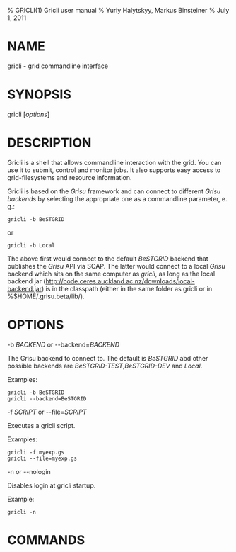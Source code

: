 % GRICLI(1) Gricli user manual
% Yuriy Halytskyy, Markus Binsteiner
% July 1, 2011

<!-- 

Don't edit the USAGE.md file directly since it'll be overwritten with regularly. Edit man/manpage-template.md instead

 -->

# NAME

gricli - grid commandline interface

# SYNOPSIS

gricli [*options*] 

# DESCRIPTION

Gricli is a shell that allows commandline interaction with the grid. You can use it to submit, control and monitor jobs. It also supports easy access to grid-filesystems and resource information.

Gricli is based on the *Grisu* framework and can connect to different *Grisu backends* by selecting the appropriate one as a commandline parameter, e. g.:

    gricli -b BeSTGRID
    
 or 
 
    gricli -b Local
     
The above first would connect to the default *BeSTGRID* backend that publishes the *Grisu* API via SOAP. The latter would connect to a local *Grisu* backend which sits on the same computer as *gricli*, as long as the local backend jar (http://code.ceres.auckland.ac.nz/downloads/local-backend.jar) is in the classpath (either in the same folder as gricli or in %$HOME/.grisu.beta/lib/).

# OPTIONS

-b *BACKEND* or \--backend=*BACKEND*

  The Grisu backend to connect to. The default is *BeSTGRID* abd other possible backends are
  *BeSTGRID-TEST*,*BeSTGRID-DEV* and *Local*.

  Examples:

    gricli -b BeSTGRID
    gricli --backend=BeSTGRID

-f  *SCRIPT* or \--file=*SCRIPT*

  Executes a gricli script.

  Examples:

    gricli -f myexp.gs
    gricli --file=myexp.gs

-n or \--nologin

  Disables login at gricli startup.

  Example:

    gricli -n

# COMMANDS


